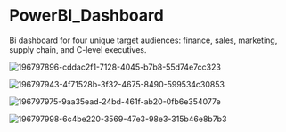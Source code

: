 # PowerBI_Dashboard

Bi dashboard for four unique target audiences: finance, sales, marketing, supply chain, and C-level executives.

![196797896-cddac2f1-7128-4045-b7b8-55d74e7cc323](https://github.com/dhwanijasoliya/PowerBI_Dashboard/assets/69679570/9ab79cd3-6e84-4b85-9d1b-7dd9b934da8c)

![196797943-4f71528b-3f32-4675-8490-599534c30853](https://github.com/dhwanijasoliya/PowerBI_Dashboard/assets/69679570/8aec9d29-605a-4fca-a3f1-bd4f6f33f995)

![196797975-9aa35ead-24bd-461f-ab20-0fb6e354077e](https://github.com/dhwanijasoliya/PowerBI_Dashboard/assets/69679570/b0819af5-9cca-4393-883c-ea022f46f915)

![196797998-6c4be220-3569-47e3-98e3-315b46e8b7b3](https://github.com/dhwanijasoliya/PowerBI_Dashboard/assets/69679570/636c2bcb-a8a4-4d4b-a7c0-bd8b7d649637)



